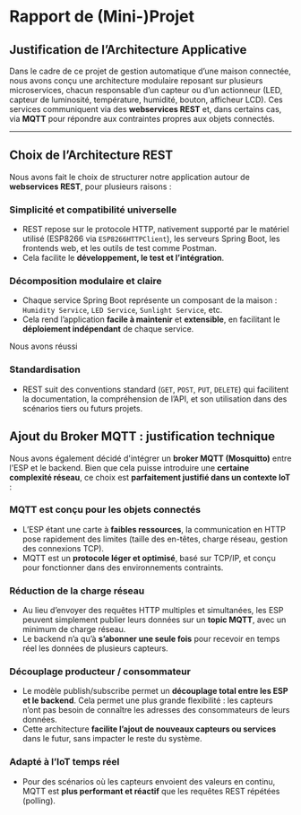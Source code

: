 # Rapport de (Mini-)Projet

## Justification de l’Architecture Applicative

Dans le cadre de ce projet de gestion automatique d’une maison connectée, nous avons conçu une architecture modulaire reposant sur plusieurs microservices, chacun responsable d’un capteur ou d’un actionneur (LED, capteur de luminosité, température, humidité, bouton, afficheur LCD). Ces services communiquent via des **webservices REST** et, dans certains cas, via **MQTT** pour répondre aux contraintes propres aux objets connectés.

---

## Choix de l’Architecture REST

Nous avons fait le choix de structurer notre application autour de **webservices REST**, pour plusieurs raisons :

###  Simplicité et compatibilité universelle

* REST repose sur le protocole HTTP, nativement supporté par le matériel utilisé (ESP8266 via `ESP8266HTTPClient`), les serveurs Spring Boot, les frontends web, et les outils de test comme Postman.
* Cela facilite le **développement, le test et l’intégration**.

###  Décomposition modulaire et claire

* Chaque service Spring Boot représente un composant de la maison : `Humidity Service`, `LED Service`, `Sunlight Service`, etc.
* Cela rend l’application **facile à maintenir** et **extensible**, en facilitant le **déploiement indépendant** de chaque service.

Nous avons réussi 

###  Standardisation

* REST suit des conventions standard (`GET`, `POST`, `PUT`, `DELETE`) qui facilitent la documentation, la compréhension de l’API, et son utilisation dans des scénarios tiers ou futurs projets.


## Ajout du Broker MQTT : justification technique

Nous avons également décidé d'intégrer un **broker MQTT (Mosquitto)** entre l'ESP et le backend. Bien que cela puisse introduire une **certaine complexité réseau**, ce choix est **parfaitement justifié dans un contexte IoT** :

###  MQTT est conçu pour les objets connectés

* L’ESP étant une carte à **faibles ressources**, la communication en HTTP pose rapidement des limites (taille des en-têtes, charge réseau, gestion des connexions TCP).
* MQTT est un **protocole léger et optimisé**, basé sur TCP/IP, et conçu pour fonctionner dans des environnements contraints.

###  Réduction de la charge réseau

* Au lieu d’envoyer des requêtes HTTP multiples et simultanées, les ESP peuvent simplement publier leurs données sur un **topic MQTT**, avec un minimum de charge réseau.
* Le backend n’a qu’à **s’abonner une seule fois** pour recevoir en temps réel les données de plusieurs capteurs.

###  Découplage producteur / consommateur

* Le modèle publish/subscribe permet un **découplage total entre les ESP et le backend**. Cela permet une plus grande flexibilité : les capteurs n’ont pas besoin de connaître les adresses des consommateurs de leurs données.
* Cette architecture **facilite l’ajout de nouveaux capteurs ou services** dans le futur, sans impacter le reste du système.

###  Adapté à l’IoT temps réel

* Pour des scénarios où les capteurs envoient des valeurs en continu, MQTT est **plus performant et réactif** que les requêtes REST répétées (polling).

